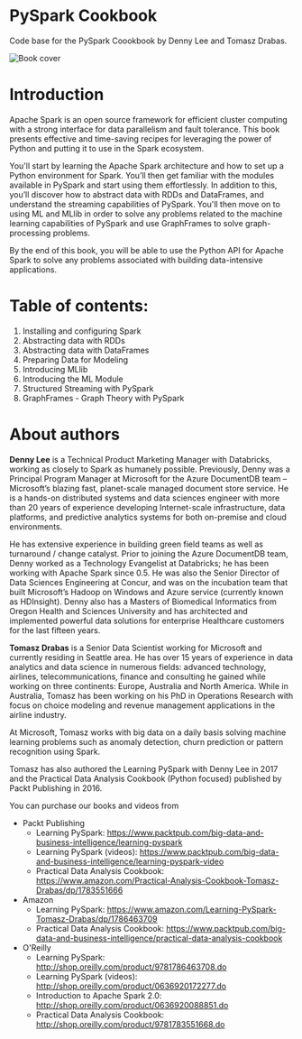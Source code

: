 # PySpark Cookbook
Code base for the PySpark Coookbook by Denny Lee and Tomasz Drabas. 

![Book cover](https://www.learningpyspark.com/images/PySparkCookbook/Cover.001.png)


# Introduction

Apache Spark is an open source framework for efficient cluster computing with a strong interface for data parallelism and fault tolerance. This book presents effective and time-saving recipes for leveraging the power of Python and putting it to use in the Spark ecosystem.

You'll start by learning the Apache Spark architecture and how to set up a Python environment for Spark. You’ll then get familiar with the modules available in PySpark and start using them effortlessly. In addition to this, you’ll discover how to abstract data with RDDs and DataFrames, and understand the streaming capabilities of PySpark. You'll then move on to using ML and MLlib in order to solve any problems related to the machine learning capabilities of PySpark and use GraphFrames to solve graph-processing problems.

By the end of this book, you will be able to use the Python API for Apache Spark to solve any problems associated with building data-intensive applications.

# Table of contents:

1. Installing and configuring Spark
2. Abstracting data with RDDs
3. Abstracting data with DataFrames
4. Preparing Data for Modeling
5. Introducing MLlib
6. Introducing the ML Module
7. Structured Streaming with PySpark
8. GraphFrames - Graph Theory with PySpark

# About authors
**Denny Lee** is a Technical Product Marketing Manager with Databricks, working as closely to Spark as humanely possible. Previously, Denny was a Principal Program Manager at Microsoft for the Azure DocumentDB team – Microsoft’s blazing fast, planet-scale managed document store service. He is a hands-on distributed systems and data sciences engineer with more than 20 years of experience developing Internet-scale infrastructure, data platforms, and predictive analytics systems for both on-premise and cloud environments.

He has extensive experience in building green field teams as well as turnaround / change catalyst. Prior to joining the Azure DocumentDB team, Denny worked as a Technology Evangelist at Databricks; he has been working with Apache Spark since 0.5. He was also the Senior Director of Data Sciences Engineering at Concur, and was on the incubation team that built Microsoft’s Hadoop on Windows and Azure service (currently known as HDInsight). Denny also has a Masters of Biomedical Informatics from Oregon Health and Sciences University and has architected and implemented powerful data solutions for enterprise Healthcare customers for the last fifteen years.

**Tomasz Drabas** is a Senior Data Scientist working for Microsoft and currently residing in Seattle area. He has over 15 years of experience in data analytics and data science in numerous fields: advanced technology, airlines, telecommunications, finance and consulting he gained while working on three continents: Europe, Australia and North America. While in Australia, Tomasz has been working on his PhD in Operations Research with focus on choice modeling and revenue management applications in the airline industry.

At Microsoft, Tomasz works with big data on a daily basis solving machine learning problems such as anomaly detection, churn prediction or pattern recognition using Spark.

Tomasz has also authored the Learning PySpark with Denny Lee in 2017 and the Practical Data Analysis Cookbook (Python focused) published by Packt Publishing in 2016.  



You can purchase our books and videos from

* Packt Publishing
    * Learning PySpark: https://www.packtpub.com/big-data-and-business-intelligence/learning-pyspark
    * Learning PySpark (videos): https://www.packtpub.com/big-data-and-business-intelligence/learning-pyspark-video
    * Practical Data Analysis Cookbook: https://www.amazon.com/Practical-Analysis-Cookbook-Tomasz-Drabas/dp/1783551666
* Amazon 
    * Learning PySpark: https://www.amazon.com/Learning-PySpark-Tomasz-Drabas/dp/1786463709
    * Practical Data Analysis Cookbook: https://www.packtpub.com/big-data-and-business-intelligence/practical-data-analysis-cookbook
* O'Reilly 
    * Learning PySpark: http://shop.oreilly.com/product/9781786463708.do
    * Learning PySpark (videos): http://shop.oreilly.com/product/0636920172277.do
    * Introduction to Apache Spark 2.0: http://shop.oreilly.com/product/0636920088851.do
    * Practical Data Analysis Cookbook: http://shop.oreilly.com/product/9781783551668.do